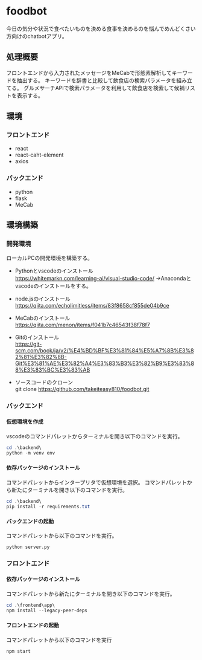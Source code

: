 # foodbot
今日の気分や状況で食べたいものを決める食事を決めるのを悩んでめんどくさい方向けのchatbotアプリ。

## 処理概要
フロントエンドから入力されたメッセージをMeCabで形態素解析してキーワードを抽出する。
キーワードを辞書と比較して飲食店の検索パラメータを組み立てる。
グルメサーチAPIで検索パラメータを利用して飲食店を検索して候補リストを表示する。

## 環境
### フロントエンド
- react
- react-caht-element
- axios
### バックエンド
- python
- flask
- MeCab

## 環境構築
### 開発環境
ローカルPCの開発環境を構築する。

- Pythonとvscodeのインストール<br>
https://whitemarkn.com/learning-ai/visual-studio-code/
→Anacondaとvscodeのインストールをする。

- node.jsのインストール<br>
https://qiita.com/echolimitless/items/83f8658cf855de04b9ce

- MeCabのインストール<br>
https://qiita.com/menon/items/f041b7c46543f38f78f7

- Gitのインストール<br>
https://git-scm.com/book/ja/v2/%E4%BD%BF%E3%81%84%E5%A7%8B%E3%82%81%E3%82%8B-Git%E3%81%AE%E3%82%A4%E3%83%B3%E3%82%B9%E3%83%88%E3%83%BC%E3%83%AB

- ソースコードのクローン<br>
git clone https://github.com/takeiteasy810/foodbot.git

### バックエンド
#### 仮想環境を作成
vscodeのコマンドパレットからターミナルを開き以下のコマンドを実行。
```powershell
cd .\backend\
python -m venv env
```
#### 依存パッケージのインストール
コマンドパレットからインタープリタで仮想環境を選択。
コマンドパレットから新たにターミナルを開き以下のコマンドを実行。
```powershell
cd .\backend\
pip install -r requirements.txt
```

#### バックエンドの起動
コマンドパレットから以下のコマンドを実行。
```
python server.py
```

### フロントエンド
#### 依存パッケージのインストール
コマンドパレットから新たにターミナルを開き以下のコマンドを実行。
```powershell
cd .\frontend\app\
npm install --legacy-peer-deps
```
#### フロントエンドの起動
コマンドパレットから以下のコマンドを実行
```
npm start
```
